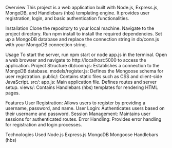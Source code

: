 Overview
This project is a web application built with Node.js, Express.js, MongoDB, and Handlebars (hbs) templating engine. It provides user registration, login, and basic authentication functionalities.

Installation
Clone the repository to your local machine.
Navigate to the project directory.
Run npm install to install the required dependencies.
Set up a MongoDB database and replace the connection string in db/conn.js with your MongoDB connection string.

Usage
To start the server, run npm start or node app.js in the terminal.
Open a web browser and navigate to http://localhost:5000 to access the application.
Project Structure
db/conn.js: Establishes a connection to the MongoDB database.
models/register.js: Defines the Mongoose schema for user registration.
public/: Contains static files such as CSS and client-side JavaScript.
src/:
app.js: Main application file. Defines routes and server setup.
views/: Contains Handlebars (hbs) templates for rendering HTML pages.

Features
User Registration: Allows users to register by providing a username, password, and name.
User Login: Authenticates users based on their username and password.
Session Management: Maintains user sessions for authenticated routes.
Error Handling: Provides error handling for registration and login processes.

Technologies Used
Node.js
Express.js
MongoDB
Mongoose
Handlebars (hbs)
